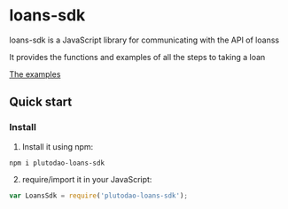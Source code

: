 # loans-sdk

loans-sdk is a JavaScript library for communicating with the API of loanss

It provides the functions and examples of all the steps to taking a loan

[The
examples](https://github.com/PlutoDAO/loans-sdk/blob/main/docs/reference/examples.md)

## Quick start

### Install

1. Install it using npm:

```shell
npm i plutodao-loans-sdk
```

2. require/import it in your JavaScript:

```js
var LoansSdk = require('plutodao-loans-sdk');
```
